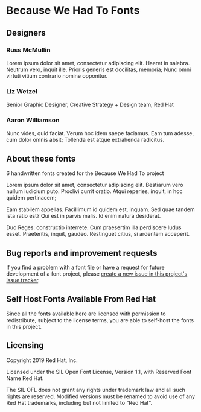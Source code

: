# Because We Had To Fonts

## Designers

### Russ McMullin 

Lorem ipsum dolor sit amet, consectetur adipiscing elit. Haeret in salebra. Neutrum vero, inquit ille. Prioris generis est docilitas, memoria; Nunc omni virtuti vitium contrario nomine opponitur.


### Liz Wetzel 
Senior Graphic Designer, Creative Strategy + Design team, Red Hat


### Aaron Williamson 

Nunc vides, quid faciat. Verum hoc idem saepe faciamus. Eam tum adesse, cum dolor omnis absit; Tollenda est atque extrahenda radicitus.


## About these fonts 

6 handwritten fonts created for the Because We Had To project

Lorem ipsum dolor sit amet, consectetur adipiscing elit. Bestiarum vero nullum iudicium puto. Proclivi currit oratio. Atqui reperies, inquit, in hoc quidem pertinacem; 

Eam stabilem appellas. Facillimum id quidem est, inquam. Sed quae tandem ista ratio est? Qui est in parvis malis. Id enim natura desiderat.

Duo Reges: constructio interrete. Cum praesertim illa perdiscere ludus esset. Praeteritis, inquit, gaudeo. Restinguet citius, si ardentem acceperit.


## Bug reports and improvement requests

If you find a problem with a font file or have a request for future development of a font project, please [create a new issue in this project's issue tracker](https://github.com/RedHatOfficial/RedHatFont/issues).

## Self Host Fonts Available From Red Hat

Since all the fonts available here are licensed with permission to redistribute, subject to the license terms, you are able to self-host the fonts in this project.

## Licensing

Copyright 2019 Red Hat, Inc.

Licensed under the SIL Open Font License, Version 1.1, with Reserved Font Name Red Hat. 

The SIL OFL does not grant any rights under trademark law and all such rights are reserved. Modified versions must be renamed to avoid use of any Red Hat trademarks, including but not limited to "Red Hat".
